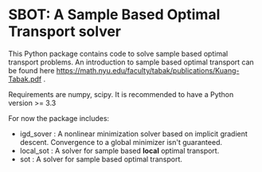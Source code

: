 # SBOT: A Sample Based Optimal Transport solver
This Python package contains code to solve sample based optimal transport problems.
An introduction to sample based optimal transport can be found here https://math.nyu.edu/faculty/tabak/publications/Kuang-Tabak.pdf .

Requirements are numpy, scipy. It is recommended to have a Python version >= 3.3

For now the package includes:
* igd_sover : A nonlinear minimization solver based on implicit gradient descent. Convergence to a global minimizer isn't guaranteed.
* local_sot : A solver for sample based __local__ optimal transport.
* sot : A solver for sample based optimal transport.
